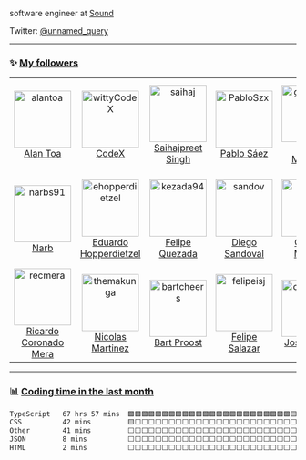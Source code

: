 software engineer at [Sound](https://www.sound.xyz/)

Twitter: [@unnamed_query](https://twitter.com/unnamed_query)

---

### :sparkles: [My followers](src/getTopFollowers.py)

<!--START_SECTION:top-followers-->
<table>
  <tr>
    <td align="center">
      <a href="https://github.com/alantoa">
        <img src="https://avatars2.githubusercontent.com/u/37520667" width="100px;" alt="alantoa"/>
      </a>
      <br />
      <a href="https://github.com/alantoa">Alan Toa</a>
    </td>
    <td align="center">
      <a href="https://github.com/wittyCodeX">
        <img src="https://avatars2.githubusercontent.com/u/99595213" width="100px;" alt="wittyCodeX"/>
      </a>
      <br />
      <a href="https://github.com/wittyCodeX">CodeX</a>
    </td>
    <td align="center">
      <a href="https://github.com/saihaj">
        <img src="https://avatars2.githubusercontent.com/u/44710980" width="100px;" alt="saihaj"/>
      </a>
      <br />
      <a href="https://github.com/saihaj">Saihajpreet Singh</a>
    </td>
    <td align="center">
      <a href="https://github.com/PabloSzx">
        <img src="https://avatars2.githubusercontent.com/u/8672915" width="100px;" alt="PabloSzx"/>
      </a>
      <br />
      <a href="https://github.com/PabloSzx">Pablo Sáez</a>
    </td>
    <td align="center">
      <a href="https://github.com/gigamesh">
        <img src="https://avatars2.githubusercontent.com/u/32403632" width="100px;" alt="gigamesh"/>
      </a>
      <br />
      <a href="https://github.com/gigamesh">Matt Masurka</a>
    </td>
    <td align="center">
      <a href="https://github.com/ivmirx">
        <img src="https://avatars2.githubusercontent.com/u/10554114" width="100px;" alt="ivmirx"/>
      </a>
      <br />
      <a href="https://github.com/ivmirx">Ivan Mir</a>
    </td>
    <td align="center">
      <a href="https://github.com/adgellida">
        <img src="https://avatars2.githubusercontent.com/u/1489725" width="100px;" alt="adgellida"/>
      </a>
      <br />
      <a href="https://github.com/adgellida">Antonio David Gellida Lavara</a>
    </td>
  </tr>
  <tr>
    <td align="center">
      <a href="https://github.com/narbs91">
        <img src="https://avatars2.githubusercontent.com/u/29411347" width="100px;" alt="narbs91"/>
      </a>
      <br />
      <a href="https://github.com/narbs91">Narb</a>
    </td>
    <td align="center">
      <a href="https://github.com/ehopperdietzel">
        <img src="https://avatars2.githubusercontent.com/u/14140144" width="100px;" alt="ehopperdietzel"/>
      </a>
      <br />
      <a href="https://github.com/ehopperdietzel">Eduardo Hopperdietzel</a>
    </td>
    <td align="center">
      <a href="https://github.com/kezada94">
        <img src="https://avatars2.githubusercontent.com/u/26941781" width="100px;" alt="kezada94"/>
      </a>
      <br />
      <a href="https://github.com/kezada94">Felipe Quezada</a>
    </td>
    <td align="center">
      <a href="https://github.com/sandov">
        <img src="https://avatars2.githubusercontent.com/u/16181660" width="100px;" alt="sandov"/>
      </a>
      <br />
      <a href="https://github.com/sandov">Diego Sandoval</a>
    </td>
    <td align="center">
      <a href="https://github.com/moraesc">
        <img src="https://avatars2.githubusercontent.com/u/21322192" width="100px;" alt="moraesc"/>
      </a>
      <br />
      <a href="https://github.com/moraesc">Camilla Moraes</a>
    </td>
    <td align="center">
      <a href="https://github.com/antilef">
        <img src="https://avatars2.githubusercontent.com/u/28636087" width="100px;" alt="antilef"/>
      </a>
      <br />
      <a href="https://github.com/antilef">Francisco Antilef</a>
    </td>
    <td align="center">
      <a href="https://github.com/simaiden">
        <img src="https://avatars2.githubusercontent.com/u/32749727" width="100px;" alt="simaiden"/>
      </a>
      <br />
      <a href="https://github.com/simaiden">Simón Sepúlveda Osses</a>
    </td>
  </tr>
  <tr>
    <td align="center">
      <a href="https://github.com/recmera">
        <img src="https://avatars2.githubusercontent.com/u/23617398" width="100px;" alt="recmera"/>
      </a>
      <br />
      <a href="https://github.com/recmera">Ricardo Coronado Mera</a>
    </td>
    <td align="center">
      <a href="https://github.com/themakunga">
        <img src="https://avatars2.githubusercontent.com/u/235083" width="100px;" alt="themakunga"/>
      </a>
      <br />
      <a href="https://github.com/themakunga">Nicolas Martinez</a>
    </td>
    <td align="center">
      <a href="https://github.com/bartcheers">
        <img src="https://avatars2.githubusercontent.com/u/27741582" width="100px;" alt="bartcheers"/>
      </a>
      <br />
      <a href="https://github.com/bartcheers">Bart Proost</a>
    </td>
    <td align="center">
      <a href="https://github.com/felipeisj">
        <img src="https://avatars2.githubusercontent.com/u/38325739" width="100px;" alt="felipeisj"/>
      </a>
      <br />
      <a href="https://github.com/felipeisj">Felipe Salazar</a>
    </td>
    <td align="center">
      <a href="https://github.com/clunkylion">
        <img src="https://avatars2.githubusercontent.com/u/57159858" width="100px;" alt="clunkylion"/>
      </a>
      <br />
      <a href="https://github.com/clunkylion">José Cortés </a>
    </td>
    <td align="center">
      <a href="https://github.com/maximilianoide">
        <img src="https://avatars2.githubusercontent.com/u/43627780" width="100px;" alt="maximilianoide"/>
      </a>
      <br />
      <a href="https://github.com/maximilianoide">Maximiliano Ide</a>
    </td>
    <td align="center">
      <a href="https://github.com/DiegoVeraSarricolea">
        <img src="https://avatars2.githubusercontent.com/u/26796998" width="100px;" alt="DiegoVeraSarricolea"/>
      </a>
      <br />
      <a href="https://github.com/DiegoVeraSarricolea">Diego Vera Sarricolea</a>
    </td>
  </tr>
</table>
<!--END_SECTION:top-followers-->

---

### :bar_chart: [Coding time in the last month](https://github.com/muety/wakapi)

<!--START_SECTION:waka-->

```txt
TypeScript   67 hrs 57 mins  🟩🟩🟩🟩🟩🟩🟩🟩🟩🟩🟩🟩🟩🟩🟩🟩🟩🟩🟩🟩🟩🟩🟩🟩🟨   97.69 %
CSS          42 mins         🟨⬜⬜⬜⬜⬜⬜⬜⬜⬜⬜⬜⬜⬜⬜⬜⬜⬜⬜⬜⬜⬜⬜⬜⬜   01.02 %
Other        41 mins         ⬜⬜⬜⬜⬜⬜⬜⬜⬜⬜⬜⬜⬜⬜⬜⬜⬜⬜⬜⬜⬜⬜⬜⬜⬜   00.99 %
JSON         8 mins          ⬜⬜⬜⬜⬜⬜⬜⬜⬜⬜⬜⬜⬜⬜⬜⬜⬜⬜⬜⬜⬜⬜⬜⬜⬜   00.21 %
HTML         2 mins          ⬜⬜⬜⬜⬜⬜⬜⬜⬜⬜⬜⬜⬜⬜⬜⬜⬜⬜⬜⬜⬜⬜⬜⬜⬜   00.05 %
```

<!--END_SECTION:waka-->